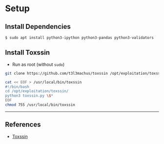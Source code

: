 # Setup

## Install Dependencies

```
$ sudo apt install python3-ipython python3-pandas python3-validators
```

## Install Toxssin

- Run as root (without `sudo`)

```bash
git clone https://github.com/t3l3machus/toxssin /opt/exploitation/toxssin

cat << EOF > /usr/local/bin/toxssin
#!/bin/bash
cd /opt/exploitation/toxssin/
python3 toxssin.py \$*
EOF
chmod 755 /usr/local/bin/toxssin
```

---
## References

 - [Toxssin](https://github.com/t3l3machus/toxssin)